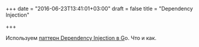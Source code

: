 +++
date = "2016-06-23T13:41:01+03:00"
draft = false
title = "Dependency Injection"

+++

<p>Используем <a href="https://scene-si.org/2016/06/16/dependency-injection-patterns-in-go/">паттерн&nbsp;Dependency Injection в G</a>o. Что и как.</p>

